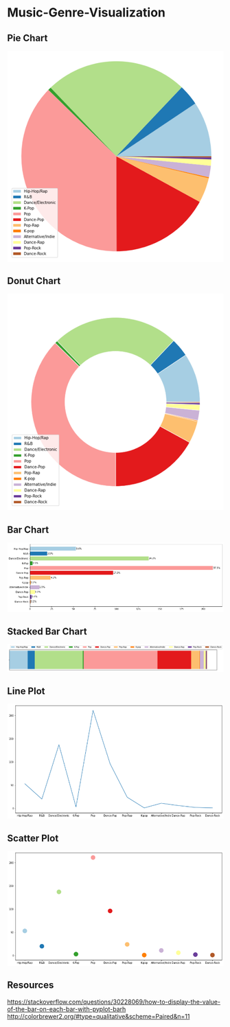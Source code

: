 # Music-Genre-Visualization

## Pie Chart
![](pictures/pie.png)

## Donut Chart
![](pictures/donut.png)

## Bar Chart
![](pictures/bar.png)

## Stacked Bar Chart
![](pictures/stacked_bar.png)

## Line Plot
![](pictures/line.png)

## Scatter Plot
![](pictures/scatter.png)

## Resources
https://stackoverflow.com/questions/30228069/how-to-display-the-value-of-the-bar-on-each-bar-with-pyplot-barh  
http://colorbrewer2.org/#type=qualitative&scheme=Paired&n=11
